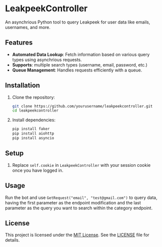 # LeakpeekController

An asynchrious Python tool to query Leakpeek for user data like emails, usernames, and more.

## Features

- **Automated Data Lookup**: Fetch information based on various query types using asynchrious requests.
- **Supports**: multiple search types (username, email, password, etc.)
- **Queue Management**: Handles requests efficiently with a queue.

  
## Installation

1. Clone the repository:
    ```sh
    git clone https://github.com/yourusername/leakpeekcontroller.git
    cd leakpeekcontroller
    ```
2. Install dependencies:
    ```sh
    pip install faker
    pip install aiohttp
    pip install asyncio
    ```

## Setup

1. Replace `self.cookie` in `LeakpeekController` with your session cookie once you have logged in.

## Usage

Run the bot and use `GetRequest("email", "test@gmail.com")` to query data, having the first parameter as the endpoint modification and the last parameter as the query you want to search within the category endpoint.

## License

This project is licensed under the [MIT License](https://opensource.org/licenses/MIT). See the [LICENSE](LICENSE) file for details.
